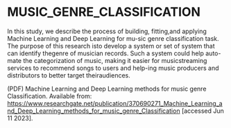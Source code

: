 # MUSIC_GENRE_CLASSIFICATION

In this study, we describe the process of building, fitting,and applying Machine Learning and Deep Learning for mu-sic genre classification task. The purpose of this research isto develop a system or set of system that can identify thegenre of musician records. Such a system could help auto-mate the categorization of music, making it easier for musicstreaming services to recommend songs to users and help-ing music producers and distributors to better target theiraudiences. 

(PDF) Machine Learning and Deep Learning methods for music genre Classification. Available from: https://www.researchgate.net/publication/370690271_Machine_Learning_and_Deep_Learning_methods_for_music_genre_Classification [accessed Jun 11 2023].
